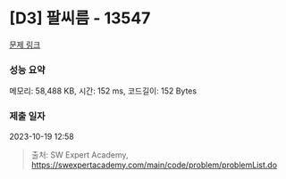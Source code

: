 # [D3] 팔씨름 - 13547 

[문제 링크](https://swexpertacademy.com/main/code/problem/problemDetail.do?contestProbId=AX6PP9G6p1sDFAS9) 

### 성능 요약

메모리: 58,488 KB, 시간: 152 ms, 코드길이: 152 Bytes

### 제출 일자

2023-10-19 12:58



> 출처: SW Expert Academy, https://swexpertacademy.com/main/code/problem/problemList.do
